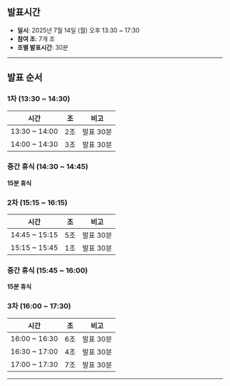 
## 발표시간
- **일시**: 2025년 7월 14일 (월) 오후 13:30 ~ 17:30
- **참여 조**: 7개 조
- **조별 발표시간**: 30분

---

## 발표 순서

### **1차** (13:30 ~ 14:30)
| 시간 | 조 | 비고 |
|------|----|----|
| 13:30 ~ 14:00 | 2조 | 발표 30분 |
| 14:00 ~ 14:30 | 3조 | 발표 30분 |

### 중간 휴식 (14:30 ~ 14:45)
**15분 휴식**

### **2차** (15:15 ~ 16:15)
| 시간 | 조 | 비고 |
|------|----|----|
| 14:45 ~ 15:15 | 5조 | 발표 30분 |
| 15:15 ~ 15:45 | 1조 | 발표 30분 |

### 중간 휴식 (15:45 ~ 16:00)
**15분 휴식**


### **3차** (16:00 ~ 17:30)
| 시간 | 조 | 비고 |
|------|----|----|
| 16:00 ~ 16:30 | 6조 | 발표 30분 |
| 16:30 ~ 17:00 | 4조 | 발표 30분 |
| 17:00 ~ 17:30 | 7조 | 발표 30분 |

---


